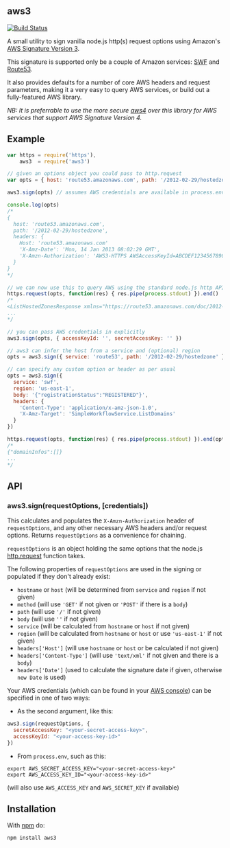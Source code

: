 aws3
----

[![Build Status](https://secure.travis-ci.org/mhart/aws3.png?branch=master)](http://travis-ci.org/mhart/aws3)

A small utility to sign vanilla node.js http(s) request options using Amazon's
[AWS Signature Version 3](http://docs.amazonwebservices.com/amazonswf/latest/developerguide/HMACAuth-swf.html).

This signature is supported only be a couple of Amazon services:
[SWF](http://docs.aws.amazon.com/amazonswf/latest/apireference/) and
[Route53](http://docs.aws.amazon.com/Route53/latest/APIReference/).

It also provides defaults for a number of core AWS headers and
request parameters, making it a very easy to query AWS services, or
build out a fully-featured AWS library.

*NB: It is preferrable to use the more secure
[aws4](https://github.com/mhart/aws4) over this library for AWS services
that support AWS Signature Version 4.*

Example
-------

```javascript
var https = require('https'),
    aws3  = require('aws3')

// given an options object you could pass to http.request
var opts = { host: 'route53.amazonaws.com', path: '/2012-02-29/hostedzone' }

aws3.sign(opts) // assumes AWS credentials are available in process.env

console.log(opts)
/*
{
  host: 'route53.amazonaws.com',
  path: '/2012-02-29/hostedzone',
  headers: {
    Host: 'route53.amazonaws.com'
    'X-Amz-Date': 'Mon, 14 Jan 2013 08:02:29 GMT',
    'X-Amzn-Authorization': 'AWS3-HTTPS AWSAccessKeyId=ABCDEF1234567890,Algorithm=HmacSHA256,Signature=...'
  }
}
*/

// we can now use this to query AWS using the standard node.js http API
https.request(opts, function(res) { res.pipe(process.stdout) }).end()
/*
<ListHostedZonesResponse xmlns="https://route53.amazonaws.com/doc/2012-02-29/">
...
*/

// you can pass AWS credentials in explicitly
aws3.sign(opts, { accessKeyId: '', secretAccessKey: '' })

// aws3 can infer the host from a service and (optional) region
opts = aws3.sign({ service: 'route53', path: '/2012-02-29/hostedzone' })

// can specify any custom option or header as per usual
opts = aws3.sign({
  service: 'swf',
  region: 'us-east-1',
  body: '{"registrationStatus":"REGISTERED"}',
  headers: {
    'Content-Type': 'application/x-amz-json-1.0',
    'X-Amz-Target': 'SimpleWorkflowService.ListDomains'
  }
})

https.request(opts, function(res) { res.pipe(process.stdout) }).end(opts.body)
/*
{"domainInfos":[]}
...
*/
```

API
---

### aws3.sign(requestOptions, [credentials])

This calculates and populates the `X-Amzn-Authorization` header of
`requestOptions`, and any other necessary AWS headers and/or request
options. Returns `requestOptions` as a convenience for chaining.

`requestOptions` is an object holding the same options that the node.js
[http.request](http://nodejs.org/docs/latest/api/http.html#http_http_request_options_callback)
function takes.

The following properties of `requestOptions` are used in the signing or
populated if they don't already exist:

- `hostname` or `host` (will be determined from `service` and `region` if not given)
- `method` (will use `'GET'` if not given or `'POST'` if there is a `body`)
- `path` (will use `'/'` if not given)
- `body` (will use `''` if not given)
- `service` (will be calculated from `hostname` or `host` if not given)
- `region` (will be calculated from `hostname` or `host` or use `'us-east-1'` if not given)
- `headers['Host']` (will use `hostname` or `host` or be calculated if not given)
- `headers['Content-Type']` (will use `'text/xml'` if not given and there is a `body`)
- `headers['Date']` (used to calculate the signature date if given, otherwise `new Date` is used)

Your AWS credentials (which can be found in your
[AWS console](https://portal.aws.amazon.com/gp/aws/securityCredentials))
can be specified in one of two ways:

- As the second argument, like this:

```javascript
aws3.sign(requestOptions, {
  secretAccessKey: "<your-secret-access-key>",
  accessKeyId: "<your-access-key-id>"
})
```

- From `process.env`, such as this:

```
export AWS_SECRET_ACCESS_KEY="<your-secret-access-key>"
export AWS_ACCESS_KEY_ID="<your-access-key-id>"
```

(will also use `AWS_ACCESS_KEY` and `AWS_SECRET_KEY` if available)

Installation
------------

With [npm](http://npmjs.org/) do:

```
npm install aws3
```

